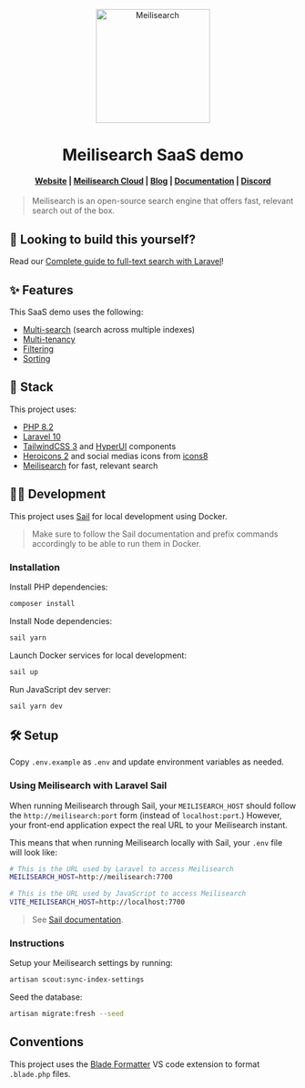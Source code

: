 <p align="center">
  <a href="https://www.meilisearch.com/?utm_campaign=saas-demo&utm_source=github&utm_medium=readme" target="_blank">
    <img src="https://github.com/meilisearch/meilisearch/blob/main/assets/logo.svg" alt="Meilisearch" width="200" height="200" />
  </a>
</p>

<h1 align="center">Meilisearch SaaS demo</h1>

<h4 align="center">
  <a href="https://www.meilisearch.com/?utm_campaign=saas-demo&utm_source=github&utm_medium=readme">Website</a> |
  <a href="https://www.meilisearch.com/pricing?utm_campaign=saas-demo&utm_source=github&utm_medium=readme">Meilisearch Cloud</a> |
  <a href="https://blog.meilisearch.com/?utm_campaign=saas-demo&utm_source=github&utm_medium=readme">Blog</a> |
  <a href="https://docs.meilisearch.com/?utm_campaign=saas-demo&utm_source=github&utm_medium=readme">Documentation</a> |
  <a href="https://discord.meilisearch.com/?utm_campaign=saas-demo&utm_source=github&utm_medium=readme">Discord</a>
</h4>

> Meilisearch is an open-source search engine that offers fast, relevant search out of the box. 
 
## 💪 Looking to build this yourself?

Read our [Complete guide to full-text search with Laravel](https://blog.meilisearch.com/laravel-full-text-search/?utm_campaign=saas-demo&utm_source=github&utm_medium=readme)!

## ✨ Features

This SaaS demo uses the following:

- [Multi-search](https://www.meilisearch.com/docs/reference/api/multi_search?utm_campaign=saas-demo&utm_source=github&utm_medium=readme) (search across multiple indexes)
- [Multi-tenancy](https://www.meilisearch.com/docs/learn/security/tenant_tokens?utm_campaign=saas-demo&utm_source=github&utm_medium=readme)
- [Filtering](https://www.meilisearch.com/docs/learn/fine_tuning_results/filtering?utm_campaign=saas-demo&utm_source=github&utm_medium=readme)
- [Sorting](https://www.meilisearch.com/docs/learn/fine_tuning_results/sorting?utm_campaign=saas-demo&utm_source=github&utm_medium=readme)

## 🧰 Stack

This project uses:

- [PHP 8.2](https://www.php.net/)
- [Laravel 10](https://laravel.com/)
- [TailwindCSS 3](https://tailwindcss.com/) and [HyperUI](https://www.hyperui.dev/) components
- [Heroicons 2](https://heroicons.com/) and social medias icons from [icons8](https://icons8.com/icons/collections/EnE9mEHAiX2D)
- [Meilisearch](https://www.meilisearch.com/?utm_campaign=saas-demo&utm_source=github&utm_medium=readme) for fast, relevant search
## 🧑‍💻 Development

This project uses [Sail](https://laravel.com/docs/10.x/sail) for local development using Docker. 

> Make sure to follow the Sail documentation and prefix commands accordingly to be able to run them in Docker.

### Installation

Install PHP dependencies:

```sh
composer install
```

Install Node dependencies:

```sh
sail yarn
```

Launch Docker services for local development:

```sh
sail up
```

Run JavaScript dev server:

```sh
sail yarn dev
```

## 🛠️ Setup

Copy `.env.example` as `.env` and update environment variables as needed.

### Using Meilisearch with Laravel Sail

When running Meilisearch through Sail, your `MEILISEARCH_HOST` should follow the  `http://meilisearch:port` form (instead of `localhost:port`.) However, your front-end application expect the real URL to your Meilisearch instant.

This means that when running Meilisearch locally with Sail, your `.env` file will look like:

```sh
# This is the URL used by Laravel to access Meilisearch
MEILISEARCH_HOST=http://meilisearch:7700

# This is the URL used by JavaScript to access Meilisearch
VITE_MEILISEARCH_HOST=http://localhost:7700
```

> See [Sail documentation](https://laravel.com/docs/10.x/sail#meilisearch).

### Instructions

Setup your Meilisearch settings by running:

```sh
artisan scout:sync-index-settings
```

Seed the database:

```sh
artisan migrate:fresh --seed
```

## Conventions

This project uses the [Blade Formatter](https://marketplace.visualstudio.com/items?itemName=shufo.vscode-blade-formatter) VS code extension to format `.blade.php` files.
